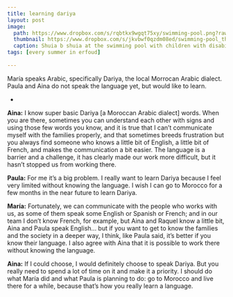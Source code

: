```yaml
---
title: learning dariya
layout: post
image: 
  path: https://www.dropbox.com/s/rqbtkx9wgqt75xy/swimming-pool.png?raw=1
  thumbnail: https://www.dropbox.com/s/jkvbwf0qzdm08ed/swimming-pool_thumbnail.png?raw=1
  caption: Shuia b shuia at the swimming pool with children with disabilities in Erfoud.
tags: [every summer in erfoud]
    
---
```


María speaks Arabic, specifically Dariya, the local Morrocan Arabic dialect. Paula and Aina do not speak the language yet, but would like to learn. 

<!--more-->

-

**Aina:** I know super basic Dariya [a Moroccan Arabic dialect] words. When you are there, sometimes you can understand each other with signs and using those few words you know, and it is true that I can’t communicate myself with the families properly, and that sometimes breeds frustration but you always find someone who knows a little bit of English, a little bit of French, and makes the communication a bit easier. The language is a barrier and a challenge, it has clearly made our work more difficult, but it hasn’t stopped us from working there. 

**Paula:** For me it’s a big problem. I really want to learn Dariya because I feel very limited without knowing the language. I wish I can go to Morocco for a few months in the near future to learn Dariya.

**María:** Fortunately, we can communicate with the people who works with us, as some of them speak some English or Spanish or French; and in our team I don’t know French, for example, but Aina and Raquel know a little bit, Aina and Paula speak English... but if you want to get to know the families and the society in a deeper way, I think, like Paula said, it’s better if you know their language. I also agree with Aina that it is possible to work there without knowing the language.

**Aina:** If I could choose, I would definitely choose to speak Dariya. But you really need to spend a lot of time on it and make it a priority. I should do what María did and what Paula is planning to do: go to Morocco and live there for a while, because that’s how you really learn a language.
